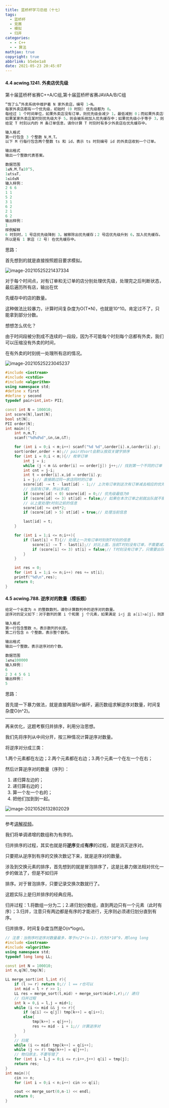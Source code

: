 ```yaml
---
title: 蓝桥杯学习总结（十七）
tags:
  - 蓝桥杯
  - 竞赛
  - 模拟
  - 归并
categories:
  - - C++
  - - 算法
mathjax: true
copyright: true
abbrlink: b5ebe1a8
date: 2021-05-23 20:45:07
---
```


#### 4.4 acwing.1241. 外卖店优先级

第十届蓝桥杯省赛C++A/C组,第十届蓝桥杯省赛JAVAA/B/C组

<!--more-->

```C++
“饱了么”外卖系统中维护着 N 家外卖店，编号 1∼N。
每家外卖店都有一个优先级，初始时 (0 时刻) 优先级都为 0。
每经过 1 个时间单位，如果外卖店没有订单，则优先级会减少 1，最低减到 0；而如果外卖店有订单，则优先级不减反加，每有一单优先级加 2。
如果某家外卖店某时刻优先级大于 5，则会被系统加入优先缓存中；如果优先级小于等于 3，则会被清除出优先缓存。
给定 T 时刻以内的 M 条订单信息，请你计算 T 时刻时有多少外卖店在优先缓存中。

输入格式
第一行包含 3 个整数 N,M,T。
以下 M 行每行包含两个整数 ts 和 id，表示 ts 时刻编号 id 的外卖店收到一个订单。

输出格式
输出一个整数代表答案。

数据范围
1≤N,M,T≤10^5,
1≤ts≤T,
1≤id≤N
输入样例：
2 6 6
1 1
5 2
3 1
6 2
2 1
6 2
输出样例：
1
样例解释
6 时刻时，1 号店优先级降到 3，被移除出优先缓存；2 号店优先级升到 6，加入优先缓存。
所以是有 1 家店 (2 号) 在优先缓存中。
```

思路：

首先想到的就是直接按照题目要求模拟。

![image-20210525221437334](蓝桥杯学习总结（十七）/image-20210525221437334.png)

对于每个时间点，对有订单和无订单的店分别处理优先级，处理完之后判断状态，最后遍历所有店，输出在优

先缓存中的店的数量。

这种做法比较暴力，计算时间复杂度为O(T*N)，也就是10^10。肯定过不了，只能拿到部分分数。

想想怎么优化？

由于时间段被分割成不连续的一段段，因为不可能每个时刻每个店都有外卖，我们可以压缩没有外卖的时间，

在有外卖的时刻统一处理所有店的情况。

![image-20210525223045237](蓝桥杯学习总结（十七）/image-20210525223045237.png)

```C++
#include <iostream>
#include <cstdio>
#include <algorithm>
using namespace std;
#define x first
#define y second
typedef pair<int,int> PII;

const int N = 100010;
int score[N],last[N];
bool st[N];
PII order[N];
int main(){
    int n,m,T;
    scanf("%d%d%d",&n,&m,&T);

    for (int i = 0;i < m;i++) scanf("%d %d",&order[i].x,&order[i].y);
    sort(order,order + m);// pair对sort会默认按双关键字排序
    for (int i = 0;i < m;){// 枚举订单
        int j = i;
        while (j < m && order[i] == order[j]) j++;// 找到第一个不同的订单
        int cnt = j-i;
        int t = order[i].x,id = order[i].y;
        i = j;// 直接跳过同一家店同时的订单
        score[id] -= t - last[id] - 1;// 上次有订单到这次有订单减去相应的优先级
        // 当前有订单，所以多减1
        if (score[id] < 0) score[id] = 0;// 优先级最低为0
        if (score[id] <= 3) st[id] = false;// 如果在本次订单之前就出队就不需要在处理当前订单了
		// 以上是处理t时刻之前的信息
        score[id] += cnt*2;
        if (score[id] > 5) st[id] = true;// 处理当前信息

        last[id] = t;
    }

    for (int i = 1;i <= n;i++){
        if (last[i] < T){// 处理上一次有订单时刻到T时刻的信息
            score[i] -= T - last[i];// 对比上面，当前T时刻没有订单，不需要减1
            if (score[i] <= 3) st[i] = false;// T时刻没有订单了，只需要出队，不需要入队
        }
    }

    int res = 0;
    for (int i = 1;i <= n;i++) res += st[i];
    printf("%d\n",res);
    return 0;
}
```

#### 4.5 acwing.788. 逆序对的数量（模板题）

```C++
给定一个长度为 n 的整数数列，请你计算数列中的逆序对的数量。
逆序对的定义如下：对于数列的第 i 个和第 j 个元素，如果满足 i<j 且 a[i]>a[j]，则其为一个逆序对；否则不是。

输入格式
第一行包含整数 n，表示数列的长度。
第二行包含 n 个整数，表示整个数列。

输出格式
输出一个整数，表示逆序对的个数。

数据范围
1≤n≤100000
输入样例：
6
2 3 4 5 6 1
输出样例：
5
```

思路：

首先提一下暴力做法，就是直接两层for循环，遍历数组求解逆序对数量，时间复杂度O(n^2)。

---

再来优化，这题考察归并排序，利用分治思想。

我们先将序列从中间分开，按三种情况计算逆序对数量。

将逆序对分成三类：

1.两个元素都在左边；2.两个元素都在右边；3.两个元素一个在左一个在右；

然后计算逆序对的数量（序列）：
1. 递归算左边的；
2. 递归算右边的；
3. 算一个左一个右的；
4. 把他们加到到一起。

![image-20210526132802029](蓝桥杯学习总结（十七）/image-20210526132802029.png)

---

参考[讲解视频](https://www.bilibili.com/video/BV1Hv41167ft?share_source=copy_web)。

我们将单调递增的数组称为有序的。

归并排序的过程，其实也就是将**逆序**变成**有序**的过程，就是消灭逆序对。

只要把从逆序到有序的交换次数记下来，就是逆序对的数量。

涉及到交换元素的排序，首先想到的就是冒泡排序了，这是比暴力做法相对优化一步的做法了，但是不如归并

排序。对于冒泡排序，只要记录交换次数就行了。

这题实际上是归并排序的经典应用。

归并过程：1.将数组一分为二；2.递归划分数组，直到两边只有一个元素（此时有序）；3.归并，注意只有两边都是有序的才能进行，无序则必须递归划分直到有序。

归并排序，时间复杂度当然是O(n*logn)。

```C++
// 注意：当倒序时逆序对数量最多，等于n/2*(n-1)，约为5*10^9，用long long
#include <iostream>
#include <algorithm>
using namespace std;
typedef long long LL;

const int N = 100010;
int n,q[N],tmp[N];

LL merge_sort(int l,int r){
    if (l >= r) return 0;// l == r也可以
    int mid = l + r >> 1;
    LL res = merge_sort(l,mid) + merge_sort(mid+1,r);// 递归
    // 归并过程
    int k = 0,i = l,j = mid+1;
    while (i <= mid && j <= r){
        if (q[i] <= q[j]) tmp[k++] = q[i++];
        else{
            tmp[k++] = q[j++];
            res += mid - i + 1;// 计算逆序对
        }
    }
    // 扫尾
    while (i <= mid) tmp[k++] = q[i++];
    while (j <= r) tmp[k++] = q[j++];
    // 物归原主，不要写错了
    for (int i = l,j = 0;i <= r;i++,j++) q[i] = tmp[j];
    return res;
}
int main(){
    cin >> n;
    for (int i = 0;i < n;i++) cin >> q[i];

    cout << merge_sort(0,n-1) << endl;
    return 0;
}
```

